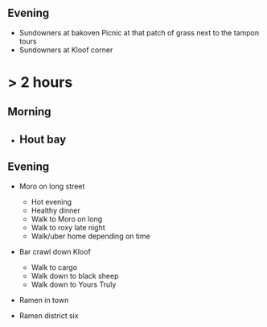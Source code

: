 
## Evening
- Sundowners at bakoven
Picnic at that patch of grass next to the tampon tours
- Sundowners at Kloof corner

# > 2 hours
## Morning 
- Hout bay
	- 
## Evening 
- Moro on long street 
	- Hot evening 
	- Healthy dinner 
	- Walk to Moro on long 
	- Walk to roxy late night 
	- Walk/uber home depending on time
- Bar crawl down Kloof 
	- Walk to cargo 
	- Walk down to black sheep
	- Walk down to Yours Truly
- Ramen in town
	
- Ramen district six
	
